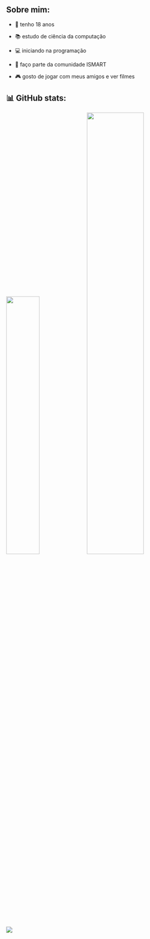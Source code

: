  ## Sobre mim:

- 👤 tenho 18 anos
- 📚 estudo de ciência da computação
- 💻 iniciando na programação
- 🦉 faço parte da comunidade ISMART
- 🎮 gosto de jogar com meus amigos e ver filmes

  ##

## 📊 GitHub stats:
<div>
    <a hfref="https://github.com/yandoribeiro">
      <img width=42%" src="https://github-readme-stats.vercel.app/api?username=yandoribeiro&show_icons=true&theme=dark&inclue_all_commits=true&count_private=true"/>
      <img width=55%" src="https://github-readme-stats.vercel.app/api/top-langs/?username=yandoribeiro&layout=compact&langs_count=16&theme=dark"/>
    </div>

## 

<div>
   <a href="https://discord.gg/users/427243969844609042" target="_blank"><img src="https://img.shields.io/badge/Discord-7289DA?style=for-the-badge&logo=discord&logoColor=white" target="_blank"></a> 
</div>
 
    
